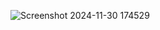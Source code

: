 ![Screenshot 2024-11-30 174529](https://github.com/user-attachments/assets/ec1c941c-a54b-4a26-87a5-b171930892e4)
